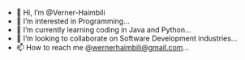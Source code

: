 - 👋 Hi, I’m @Verner-Haimbili
- 👀 I’m interested in Programming...
- 🌱 I’m currently learning coding in Java and Python...
- 💞️ I’m looking to collaborate on Software Development industries...
- 📫 How to reach me @wernerhaimbili@gmail.com...

<!---
Verner-Haimbili/Verner-Haimbili is a ✨ special ✨ repository because its `README.md` (this file) appears on your GitHub profile.
You can click the Preview link to take a look at your changes.
--->
